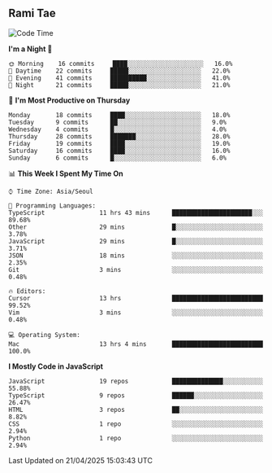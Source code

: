 ## Rami Tae

<!--START_SECTION:waka-->
![Code Time](http://img.shields.io/badge/Code%20Time-2%2C266%20hrs%2035%20mins-blue)

**I'm a Night 🦉** 

```text
🌞 Morning    16 commits     ████░░░░░░░░░░░░░░░░░░░░░   16.0% 
🌆 Daytime    22 commits     █████░░░░░░░░░░░░░░░░░░░░   22.0% 
🌃 Evening    41 commits     ██████████░░░░░░░░░░░░░░░   41.0% 
🌙 Night      21 commits     █████░░░░░░░░░░░░░░░░░░░░   21.0%

```
📅 **I'm Most Productive on Thursday** 

```text
Monday       18 commits     ████░░░░░░░░░░░░░░░░░░░░░   18.0% 
Tuesday      9 commits      ██░░░░░░░░░░░░░░░░░░░░░░░   9.0% 
Wednesday    4 commits      █░░░░░░░░░░░░░░░░░░░░░░░░   4.0% 
Thursday     28 commits     ███████░░░░░░░░░░░░░░░░░░   28.0% 
Friday       19 commits     ████░░░░░░░░░░░░░░░░░░░░░   19.0% 
Saturday     16 commits     ████░░░░░░░░░░░░░░░░░░░░░   16.0% 
Sunday       6 commits      █░░░░░░░░░░░░░░░░░░░░░░░░   6.0%

```


📊 **This Week I Spent My Time On** 

```text
⌚︎ Time Zone: Asia/Seoul

💬 Programming Languages: 
TypeScript               11 hrs 43 mins      ██████████████████████░░░   89.68% 
Other                    29 mins             █░░░░░░░░░░░░░░░░░░░░░░░░   3.78% 
JavaScript               29 mins             █░░░░░░░░░░░░░░░░░░░░░░░░   3.71% 
JSON                     18 mins             ░░░░░░░░░░░░░░░░░░░░░░░░░   2.35% 
Git                      3 mins              ░░░░░░░░░░░░░░░░░░░░░░░░░   0.48%

🔥 Editors: 
Cursor                   13 hrs              █████████████████████████   99.52% 
Vim                      3 mins              ░░░░░░░░░░░░░░░░░░░░░░░░░   0.48%

💻 Operating System: 
Mac                      13 hrs 4 mins       █████████████████████████   100.0%

```

**I Mostly Code in JavaScript** 

```text
JavaScript               19 repos            ██████████████░░░░░░░░░░░   55.88% 
TypeScript               9 repos             ██████░░░░░░░░░░░░░░░░░░░   26.47% 
HTML                     3 repos             ██░░░░░░░░░░░░░░░░░░░░░░░   8.82% 
CSS                      1 repo              ░░░░░░░░░░░░░░░░░░░░░░░░░   2.94% 
Python                   1 repo              ░░░░░░░░░░░░░░░░░░░░░░░░░   2.94%

```



 Last Updated on 21/04/2025 15:03:43 UTC
<!--END_SECTION:waka-->
